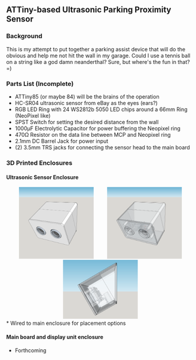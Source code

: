 ## ATTiny-based Ultrasonic Parking Proximity Sensor ##

### Background ###
This is my attempt to put together a parking assist device that will do the obvious and help me not hit the wall in my garage. Could I use a tennis ball on a string like a god damn neanderthal? Sure, but where's the fun in that? =)

### Parts List (Incomplete) ###
* ATTiny85 (or maybe 84) will be the brains of the operation
* HC-SR04 ultrasonic sensor from eBay as the eyes (ears?)
* RGB LED Ring with 24 WS2812b 5050 LED chips around a 66mm Ring (NeoPixel like)
* SPST Switch for setting the desired distance from the wall
* 1000µF Electrolytic Capacitor for power buffering the Neopixel ring
* 470Ω Resistor on the data line between MCP and Neopixel ring
* 2.1mm DC Barrel Jack for power input
* (2) 3.5mm TRS jacks for connecting the sensor head to the main board


### 3D Printed Enclosures
#### Ultrasonic Sensor Enclosure
<div style='text-align:center'>
<a href="/hardware/mounting/renders/transducer_housing_solid_export.png?raw=true"><img src="/hardware/mounting/renders/transducer_housing_solid_export.png" alt="Solid View" width="200"></a>&nbsp;&nbsp;&nbsp;&nbsp;&nbsp;&nbsp;&nbsp;&nbsp;
<a href="/hardware/mounting/renders/transducer_housing_xray_export.png?raw=true"><img src="/hardware/mounting/renders/transducer_housing_xray_export.png" alt="X-Ray View" width="200"></a>
</div>
<div style='text-align:center'>
<a href="/hardware/mounting/renders/transducer_housing_xray_export.png?raw=true"><img src="/hardware/mounting/renders/transducer_housing_cutaway_export.png" alt="X-Ray View" width="200"></a>
</div>
* Wired to main enclosure for placement options

#### Main board and display unit enclosure
* Forthcoming

